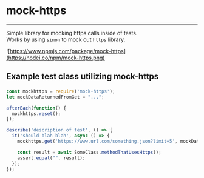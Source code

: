 # mock-https
----------
Simple library for mocking https calls inside of tests.  
Works by using `sinon` to mock out `https` library.

![https://www.npmjs.com/package/mock-https](https://nodei.co/npm/mock-https.png)

Example test class utilizing mock-https
--------------  

<p>

####

```javascript
const mockhttps = require('mock-https');
let mockDataReturnedFromGet = "...";

afterEach(function() {
  mockhttps.reset();
});

describe('description of test', () => {
  it('should blah blah', async () => {
    mockhttps.get('https://www.url.com/something.json?limit=5', mockDataReturnedFromGet);

    const result = await SomeClass.methodThatUsesHttps();  
	assert.equal("", result);
  });
});
```